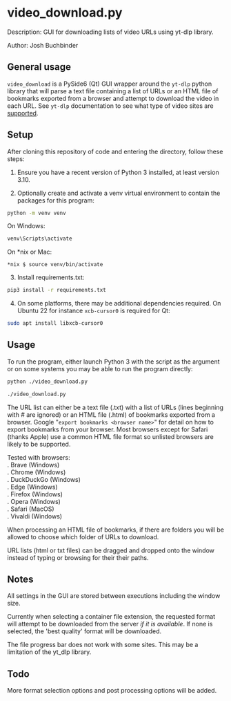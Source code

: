 # video_download.py  

Description: GUI for downloading lists of video URLs using yt-dlp library.  

Author: Josh Buchbinder  

## General usage  

`video_download` is a PySide6 (Qt) GUI wrapper around the `yt-dlp`
python library that will parse a text file containing a list of URLs
or an HTML file of bookmarks exported from a browser and attempt to
download the video in each URL. See `yt-dlp` documentation to see
what type of video sites are
[supported](https://github.com/yt-dlp/yt-dlp/blob/master/supportedsites.md).

## Setup  

After cloning this repository of code and entering the directory,
follow these steps:  

1. Ensure you have a recent version of Python 3 installed, at least
version 3.10.  

2. Optionally create and activate a venv virtual environment to contain
the packages for this program:  

```bash
python -m venv venv
```

On Windows:  

```bash
venv\Scripts\activate
```

On *nix or Mac:  

```
*nix $ source venv/bin/activate
```

3. Install requirements.txt:  

```bash
pip3 install -r requirements.txt
```

4. On some platforms, there may be additional dependencies required. On
Ubuntu 22 for instance `xcb-cursor0` is required for Qt:  

```bash
sudo apt install libxcb-cursor0
```

## Usage  

To run the program, either launch Python 3 with the script as the argument or
on some systems you may be able to run the program directly:  

```bash
python ./video_download.py
```

```bash
./video_download.py
```

The URL list can either be a text file (.txt) with a list of URLs (lines
beginning with # are ignored) or an HTML file (.html) of bookmarks exported
from a browser.
Google "`export bookmarks <browser name>`" for detail on how to export
bookmarks from your browser. Most browsers except for Safari (thanks Apple)
use a common HTML file format so unlisted browsers are likely to be
supported.  

Tested with browsers:  
. Brave (Windows)  
. Chrome (Windows)  
. DuckDuckGo (Windows)  
. Edge (Windows)  
. Firefox (Windows)  
. Opera (Windows)  
. Safari (MacOS)  
. Vivaldi (Windows)  

When processing an HTML file of bookmarks, if there are folders you will be
allowed to choose which folder of URLs to download.  

URL lists (html or txt files) can be dragged and dropped onto the window
instead of typing or browsing for their their paths.  

## Notes  

All settings in the GUI are stored between executions including the window size.  

Currently when selecting a container file extension, the requested format will
attempt to be downloaded from the server _if it is available_. If none is selected,
the 'best quality' format will be downloaded.  

The file progress bar does not work with some sites. This may be a limitation of
the yt_dlp library.  

## Todo  

More format selection options and post processing options will be added.  
